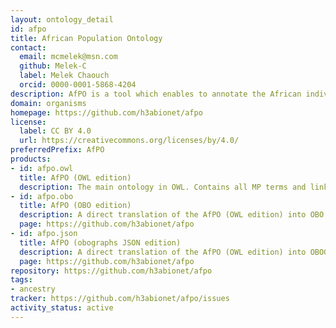 ```yaml
---
layout: ontology_detail
id: afpo
title: African Population Ontology
contact:
  email: mcmelek@msn.com
  github: Melek-C
  label: Melek Chaouch
  orcid: 0000-0001-5868-4204
description: AfPO is a tool which enables to annotate the African individuals, and brings together knowledge accumulated about existing populations with their genetic fingerprint in a standardized format.
domain: organisms
homepage: https://github.com/h3abionet/afpo
license:
  label: CC BY 4.0
  url: https://creativecommons.org/licenses/by/4.0/
preferredPrefix: AfPO
products:
- id: afpo.owl
  title: AfPO (OWL edition)
  description: The main ontology in OWL. Contains all MP terms and links to other OBO ontologies
- id: afpo.obo
  title: AfPO (OBO edition)
  description: A direct translation of the AfPO (OWL edition) into OBO format
  page: https://github.com/h3abionet/afpo
- id: afpo.json
  title: AfPO (obographs JSON edition)
  description: A direct translation of the AfPO (OWL edition) into OBOGraph JSON format
  page: https://github.com/h3abionet/afpo
repository: https://github.com/h3abionet/afpo
tags:
- ancestry
tracker: https://github.com/h3abionet/afpo/issues
activity_status: active
---
```

